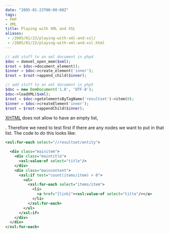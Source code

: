 ```yaml
---
date: "2005-01-23T00:00:00Z"
tags:
- PHP
- XML
title: Playing with XML and XSL
aliases:
 - /2005/01/23/playing-with-xml-and-xsl/
 - /2005/01/23/playing-with-xml-and-xsl.html
---
```

```php  
// add stuff to an xml document in php4
$doc = domxml_open_mem($xml);
$root = $doc->document_element();
$inner = $doc->create_element('inner');
$root = $root->append_child($inner);

// add stuff to an xml document in php5
$doc = new DomDocument('1.0', 'UTF-8');
$doc->loadXML($xml);
$root = $doc->getelementsByTagName('resultset')->item(0);
$inner = $doc->createElement'inner');
$root = $root->appendChild($inner); 
```

[XHTML](http://www.w3.org/TR/xhtml1/) does not allow to have an empty list, <ul></ul>. Therefore we need to test first if there are any nodes we want to put in that list. The code to do this looks like:

```xml
<xsl:for-each select="//resultset/entity">

  <div class="mainitem">
    <div class="maintitle">
      <xsl:value-of select="title"/>
    </div>
    <div class="maincontent">
      <xsl:if test="count(items/item) > 0">
        <ul>
          <xsl:for-each select="items/item"> 
            <li>
              <a href="{link}"><xsl:value-of select="title"/></a>
            </li>
          </xsl:for-each> 
        </ul> 
      </xsl:if>
    </div>
  </div> 
</xsl:for-each>
```
